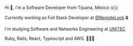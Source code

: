 Hi 👋, i'm a Software Developer from Tijuana, México 🇲🇽

Currently working as Full Stack Developer at [@RemoteLock](https://github.com/RemoteLock) 🔒

I'm studying Software and Networks Engineering at [UNITEC](https://www.unitec.mx/)

Ruby, Rails, React, Typescript and AWS. 🧑🏽‍💻
